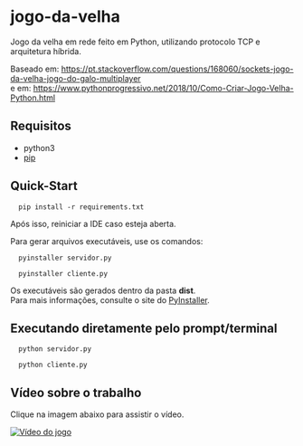 # jogo-da-velha

Jogo da velha em rede feito em Python, utilizando protocolo TCP e arquitetura híbrida.

Baseado em: https://pt.stackoverflow.com/questions/168060/sockets-jogo-da-velha-jogo-do-galo-multiplayer <br/>
e em: https://www.pythonprogressivo.net/2018/10/Como-Criar-Jogo-Velha-Python.html

## Requisitos
* python3
* [pip](https://pip.pypa.io/en/stable/installation/)

## Quick-Start
```
  pip install -r requirements.txt
```
Após isso, reiniciar a IDE caso esteja aberta.

Para gerar arquivos executáveis, use os comandos:
```
  pyinstaller servidor.py
```
```
  pyinstaller cliente.py
```
Os executáveis são gerados dentro da pasta **dist**.<br/>
Para mais informações, consulte o site do [PyInstaller](http://www.pyinstaller.org/).

## Executando diretamente pelo prompt/terminal

```
  python servidor.py
```
```
  python cliente.py
```

## Vídeo sobre o trabalho
Clique na imagem abaixo para assistir o vídeo.

[![Vídeo do jogo](https://img.youtube.com/vi/MqAX5lmx3T8/maxresdefault.jpg)](https://youtu.be/MqAX5lmx3T8)
